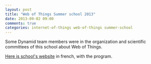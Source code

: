 ```yaml
---
layout: post
title: "Web of Things Summer school 2013"
date: 2013-09-02 09:00
comments: true
categories: internet-of-things web-of-things summer-school
---
```


Some Dynamid team members were in the organization and scientific committees of this school about Web of Things. 

[Here is school's website](http://www.web-intelligence-rhone-alpes.org/Ecoles/2013/) in french, with the program.

